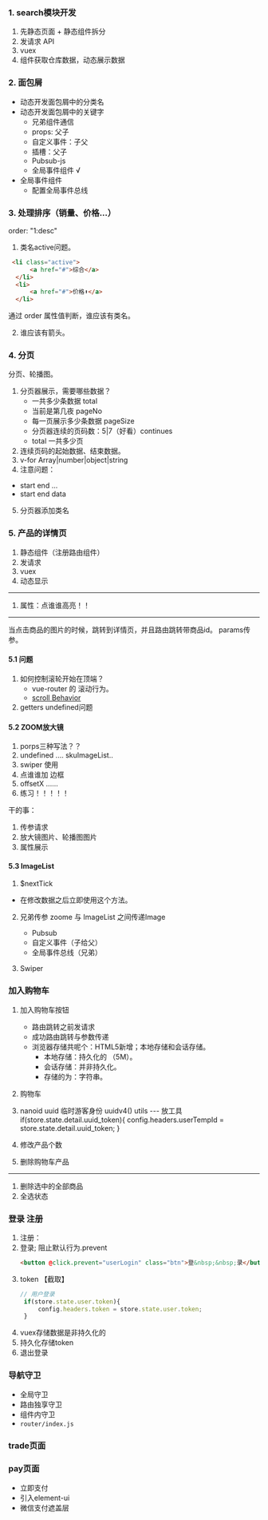 ### 1. search模块开发
1. 先静态页面 + 静态组件拆分
2. 发请求 API
3. vuex
4. 组件获取仓库数据，动态展示数据

### 2. 面包屑
- 动态开发面包屑中的分类名
- 动态开发面包屑中的关键字
  - 兄弟组件通信
  - props: 父子
  - 自定义事件：子父
  - 插槽：父子
  - Pubsub-js 
  - 全局事件组件 √
- 全局事件组件
  - 配置全局事件总线

### 3. 处理排序（销量、价格...）
order: "1:desc"

1. 类名active问题。
~~~ html
 <li class="active">
      <a href="#">综合</a>
  </li>
  <li>
      <a href="#">价格⬆</a>
  </li>
~~~
通过 order 属性值判断，谁应该有类名。

2. 谁应该有箭头。

### 4. 分页

分页、轮播图。

1. 分页器展示，需要哪些数据？
   - 一共多少条数据 total
   - 当前是第几夜 pageNo
   - 每一页展示多少条数据 pageSize
   - 分页器连续的页码数：5|7（好看）continues
   - total 一共多少页
2. 连续页码的起始数据、结束数据。
3. v-for Array|number|object|string
4. 注意问题：
  - start end ...
  - start end data
5. 分页器添加类名


### 5. 产品的详情页
1. 静态组件（注册路由组件）
2. 发请求
3. vuex
4. 动态显示

---
1. 属性：点谁谁高亮！！
---

当点击商品的图片的时候，跳转到详情页，并且路由跳转带商品id。
params传参。


#### 5.1 问题
1. 如何控制滚轮开始在顶端？
   - vue-router 的 滚动行为。
   - [scroll Behavior](https://v3.router.vuejs.org/guide/advanced/scroll-behavior.html#async-scrolling)
2. getters undefined问题


#### 5.2 ZOOM放大镜
1. porps三种写法？？
2. undefined .... skuImageList..
3. swiper 使用
4. 点谁谁加 边框
5. offsetX ......
6. 练习！！！！！

干的事：
1. 传参请求
2. 放大镜图片、轮播图图片
3. 属性展示

#### 5.3 ImageList 
1. $nextTick
  - 在修改数据之后立即使用这个方法。

2. 兄弟传参
   zoome 与 ImageList 之间传递Image
   - Pubsub
   - 自定义事件（子给父）
   - 全局事件总线（兄弟）

3. Swiper

### 加入购物车

1. 加入购物车按钮
   - 路由跳转之前发请求
   - 成功路由跳转与参数传递
   - 浏览器存储共呢个：HTML5新增；本地存储和会话存储。
     - 本地存储：持久化的 （5M）。
     - 会话存储：并非持久化。
     - 存储的为：字符串。

2. 购物车
3. nanoid uuid 临时游客身份
   uuidv4()
   utils --- 放工具
   if(store.state.detail.uuid_token){
        config.headers.userTempId = store.state.detail.uuid_token;
    }
4. 修改产品个数
5. 删除购物车产品
---

1. 删除选中的全部商品
2. 全选状态

### 登录 注册
1. 注册：
2. 登录; 阻止默认行为.prevent
   ~~~ html
   <button @click.prevent="userLogin" class="btn">登&nbsp;&nbsp;录</button>
   ~~~
3. token 【截取】
   ~~~ js
   // 用户登录
    if(store.state.user.token){
        config.headers.token = store.state.user.token;
    }
    ~~~
4. vuex存储数据是非持久化的
5. 持久化存储token
6. 退出登录

### 导航守卫
- 全局守卫
- 路由独享守卫
- 组件内守卫
- `router/index.js`

### trade页面

### pay页面

- 立即支付
- 引入element-ui
- 微信支付遮盖层